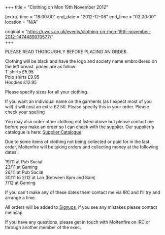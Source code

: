 +++
title = "Clothing on Mon 19th November 2012"

[extra]
time = "18:00:00"
end_date = "2012-12-08"
end_time = "02:00:00"
location = "N/A"

original = "https://uwcs.co.uk/events/clothing-on-mon-19th-november-2012-1474489070577/"    
+++

PLEASE READ THOROUGHLY BEFORE PLACING AN ORDER.

Clothing will be black and have the logo and society name embroidered on the left breast. prices are as follow:  
T-shirts £5.95  
Polo shirts £9.95  
Hoodies £12.95

Please specify sizes for all your clothing.

If you want an individual name on the garments (as I expect most of you will) it will cost an extra £2.50. Please specify this in your order. Please check your spelling

You may also order other clothing not listed above but please contact me before you make an order so I can check with the supplier. Our supplier's catalogue is here: [Supplier Catalogue](http://www.embroidery4u.co.uk/Clothing-Catalogue%282278736%29.htm)

Due to some items of clothing not being collected or paid for in the last order, Moltenfire will be taking orders and collecting money at the following dates:

19/11 at Pub Social  
23/11 at Gaming  
26/11 at Pub Social  
30/11 to 2/12 at Lan (Between 8pm and 8am)  
7/12 at Gaming

If you can't make any of these dates them contact me via IRC and I'll try and arrange a time.

All orders will be added to [Signups](http://tinyurl.com/UWCSClothing), if you see any mistakes please contact me asap.

If you have any questions, please get in touch with Moltenfire on IRC or through another member of the exec.


